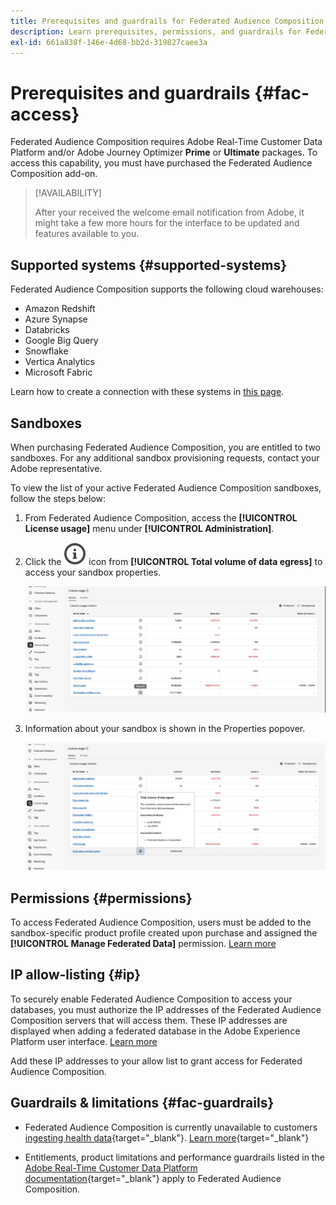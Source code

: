 ```yaml
---
title: Prerequisites and guardrails for Federated Audience Composition
description: Learn prerequisites, permissions, and guardrails for Federated Audience Composition
exl-id: 661a838f-146e-4d68-bb2d-319827caee3a
---
```

# Prerequisites and guardrails {#fac-access}

Federated Audience Composition requires Adobe Real-Time Customer Data Platform and/or Adobe Journey Optimizer **Prime** or **Ultimate** packages. To access this capability, you must have purchased the Federated Audience Composition add-on.

>[!AVAILABILITY]
>
>After your received the welcome email notification from Adobe, it might take a few more hours for the interface to be updated and features available to you.

## Supported systems {#supported-systems}

Federated Audience Composition supports the following cloud warehouses:

* Amazon Redshift
* Azure Synapse
* Databricks
* Google Big Query
* Snowflake
* Vertica Analytics
* Microsoft Fabric

Learn how to create a connection with these systems in [this page](../connections/connections.md).

## Sandboxes

When purchasing Federated Audience Composition, you are entitled to two sandboxes. For any additional sandbox provisioning requests, contact your Adobe representative.

To view the list of your active Federated Audience Composition sandboxes, follow the steps below:

1. From Federated Audience Composition, access the **[!UICONTROL License usage]** menu under **[!UICONTROL Administration]**.

1. Click the ![](assets/do-not-localize/Smock_InfoOutline_18_N.svg) icon from **[!UICONTROL Total volume of data egress]** to access your sandbox properties.

    ![](assets/sandbox_1.png)

1. Information about your sandbox is shown in the Properties popover.

    ![](assets/sandbox_2.png)

## Permissions {#permissions}

To access Federated Audience Composition, users must be added to the sandbox-specific product profile created upon purchase and assigned the **[!UICONTROL Manage Federated Data]** permission. [Learn more](feature-access.md)

## IP allow-listing {#ip}

To securely enable Federated Audience Composition to access your databases, you must authorize the IP addresses of the Federated Audience Composition servers that will access them. These IP addresses are displayed when adding a federated database in the Adobe Experience Platform user interface. [Learn more](../connections/connections.md)

Add these IP addresses to your allow list to grant access for Federated Audience Composition.

## Guardrails & limitations {#fac-guardrails}

* Federated Audience Composition is currently unavailable to customers [ingesting health data](https://experienceleague.adobe.com/en/docs/events/customer-data-management-voices-recordings/governance/healthcare-shield){target="_blank"}. [Learn more](https://experienceleague.adobe.com/en/docs/journey-optimizer/using/audiences-profiles-identities/audiences/about-audiences){target="_blank"}

<!--
* Federated Audience Composition is compatible with Privacy & Security Shield and can be used in all verticals except for healthcare industries. Currently, Federated Audience Composition cannot be licensed to customers looking to ingest health data. [Learn more](https://experienceleague.adobe.com/en/docs/events/customer-data-management-voices-recordings/governance/healthcare-shield){target="_blank"}-->

* Entitlements, product limitations and performance guardrails listed in the [Adobe Real-Time Customer Data Platform documentation](https://experienceleague.adobe.com/en/docs/experience-platform/profile/guardrails){target="_blank"} apply to Federated Audience Composition.

<!--* Federated Audience Composition supports the export of large audiences, with file sizes greater than 1 GB. For optimal performance, the maximum recommended file size is up to 20 GB.
-->

